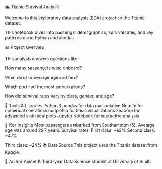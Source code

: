 🛳️ Titanic Survival Analysis

Welcome to this exploratory data analysis (EDA) project on the Titanic dataset. 

This notebook dives into passenger demographics, survival rates, and key patterns using Python and pandas.

📊 Project Overview

This analysis answers questions like:

How many passengers were onboard?

What was the average age and fare?

Which port had the most embarkations?

How did survival rates vary by class, gender, and age?

🧰 Tools & Libraries
Python 3
pandas for data manipulation
NumPy for numerical operations
matplotlib for basic visualizations
Seaborn for advanced statistical plots
Jupyter Notebook for interactive analysis

📌 Key Insights
Most passengers embarked from Southampton (S).
Average age was around 29.7 years.
Survival rates:
First class: ~63%
Second class: ~47%

Third class: ~24%
📚 Data Source
This project uses the Titanic dataset from Kaggle.

🙋 Author
Ameet K Third-year Data Science student at University of Sindh
